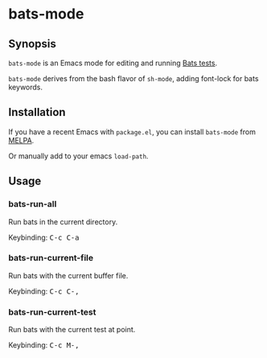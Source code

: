 # bats-mode

## Synopsis

`bats-mode` is an Emacs mode for editing and running [Bats tests](https://github.com/bats-core/bats-core).

`bats-mode` derives from the bash flavor of `sh-mode`, adding font-lock for bats keywords.

## Installation

If you have a recent Emacs with `package.el`, you can install `bats-mode`
from [MELPA](http://melpa.org/).

Or manually add to your emacs `load-path`.

## Usage

### bats-run-all

Run bats in the current directory.

Keybinding: <kbd>C-c C-a</kbd>

### bats-run-current-file

Run bats with the current buffer file.

Keybinding: <kbd>C-c C-,</kbd>

### bats-run-current-test

Run bats with the current test at point.

Keybinding: <kbd>C-c M-,</kbd>
